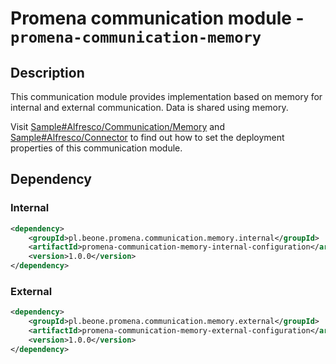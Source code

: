 # Promena communication module - `promena-communication-memory`

## Description
This communication module provides implementation based on memory for internal and external communication. Data is shared using memory. 

Visit [Sample#Alfresco/Communication/Memory](https://gitlab.office.beone.pl/promena/promena-sample#memory) and [Sample#Alfresco/Connector](https://gitlab.office.beone.pl/promena/promena-sample#connector) to find out how to set the deployment properties of this communication module.

## Dependency
### Internal
```xml
<dependency>
    <groupId>pl.beone.promena.communication.memory.internal</groupId>
    <artifactId>promena-communication-memory-internal-configuration</artifactId>
    <version>1.0.0</version>
</dependency>
```

### External
```xml
<dependency>
    <groupId>pl.beone.promena.communication.memory.external</groupId>
    <artifactId>promena-communication-memory-external-configuration</artifactId>
    <version>1.0.0</version>
</dependency>
```